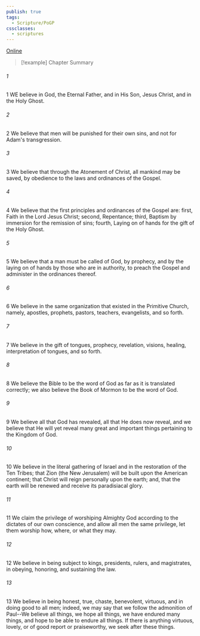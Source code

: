 ```yaml
---
publish: true
tags:
  - Scripture/PoGP
cssclasses:
  - scriptures
---
```

[Online](https://churchofjesuschrist.org/study/scriptures/pgp/a-of-f/1?lang=eng)

>[!example] Chapter Summary
>
###### 1
1 WE believe in God, the Eternal Father, and in His Son, Jesus Christ, and in the Holy Ghost.
###### 2
2 We believe that men will be punished for their own sins, and not for Adam's transgression.
###### 3
3 We believe that through the Atonement of Christ, all mankind may be saved, by obedience to the laws and ordinances of the Gospel.
###### 4
4 We believe that the first principles and ordinances of the Gospel are: first, Faith in the Lord Jesus Christ; second, Repentance; third, Baptism by immersion for the remission of sins; fourth, Laying on of hands for the gift of the Holy Ghost.
###### 5
5 We believe that a man must be called of God, by prophecy, and by the laying on of hands by those who are in authority, to preach the Gospel and administer in the ordinances thereof.
###### 6
6 We believe in the same organization that existed in the Primitive Church, namely, apostles, prophets, pastors, teachers, evangelists, and so forth.
###### 7
7 We believe in the gift of tongues, prophecy, revelation, visions, healing, interpretation of tongues, and so forth.
###### 8
8 We believe the Bible to be the word of God as far as it is translated correctly; we also believe the Book of Mormon to be the word of God.
###### 9
9 We believe all that God has revealed, all that He does now reveal, and we believe that He will yet reveal many great and important things pertaining to the Kingdom of God.
###### 10
10 We believe in the literal gathering of Israel and in the restoration of the Ten Tribes; that Zion (the New Jerusalem) will be built upon the American continent; that Christ will reign personally upon the earth; and, that the earth will be renewed and receive its paradisiacal glory.
###### 11
11 We claim the privilege of worshiping Almighty God according to the dictates of our own conscience, and allow all men the same privilege, let them worship how, where, or what they may.
###### 12
12 We believe in being subject to kings, presidents, rulers, and magistrates, in obeying, honoring, and sustaining the law.
###### 13
13 We believe in being honest, true, chaste, benevolent, virtuous, and in doing good to all men; indeed, we may say that we follow the admonition of Paul--We believe all things, we hope all things, we have endured many things, and hope to be able to endure all things. If there is anything virtuous, lovely, or of good report or praiseworthy, we seek after these things.



